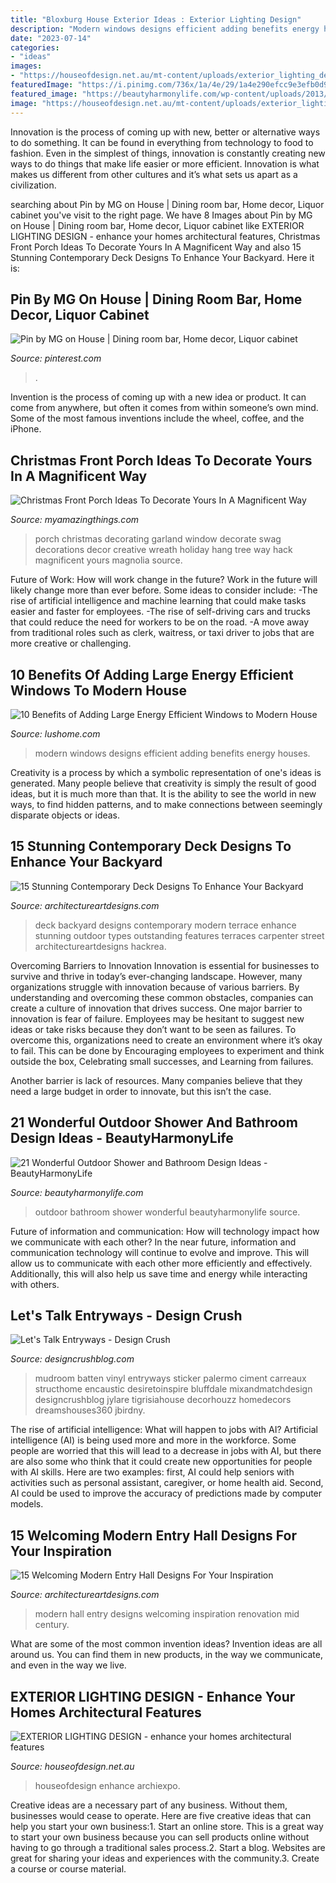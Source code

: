 ```yaml
---
title: "Bloxburg House Exterior Ideas : Exterior Lighting Design"
description: "Modern windows designs efficient adding benefits energy houses"
date: "2023-07-14"
categories:
- "ideas"
images:
- "https://houseofdesign.net.au/mt-content/uploads/exterior_lighting_design_14.jpg"
featuredImage: "https://i.pinimg.com/736x/1a/4e/29/1a4e290efcc9e3efb0d9b486a408289a.jpg"
featured_image: "https://beautyharmonylife.com/wp-content/uploads/2013/10/tumblr_lt69ybK2qT1qh8c0xo1_400.jpg"
image: "https://houseofdesign.net.au/mt-content/uploads/exterior_lighting_design_14.jpg"
---
```



Innovation is the process of coming up with new, better or alternative ways to do something. It can be found in everything from technology to food to fashion. Even in the simplest of things, innovation is constantly creating new ways to do things that make life easier or more efficient. Innovation is what makes us different from other cultures and it’s what sets us apart as a civilization.

	

		
searching about Pin by MG on House | Dining room bar, Home decor, Liquor cabinet you've visit to the right page. We have 8 Images about Pin by MG on House | Dining room bar, Home decor, Liquor cabinet like EXTERIOR LIGHTING DESIGN - enhance your homes architectural features, Christmas Front Porch Ideas To Decorate Yours In A Magnificent Way and also 15 Stunning Contemporary Deck Designs To Enhance Your Backyard. Here it is:
		
    
## Pin By MG On House | Dining Room Bar, Home Decor, Liquor Cabinet

<img loading=lazy src="https://i.pinimg.com/736x/1a/4e/29/1a4e290efcc9e3efb0d9b486a408289a.jpg" onerror="this.onerror=null;this.src='https://tse1.mm.bing.net/th?id=OIP.fVZG0sqai8KWnxKYeTb3_AHaJ3&amp;pid=15.1';" alt="Pin by MG on House | Dining room bar, Home decor, Liquor cabinet">

_Source: pinterest.com_

>. 

	

Invention is the process of coming up with a new idea or product. It can come from anywhere, but often it comes from within someone’s own mind. Some of the most famous inventions include the wheel, coffee, and the iPhone.

    
## Christmas Front Porch Ideas To Decorate Yours In A Magnificent Way

<img loading=lazy src="http://myamazingthings.com/wp-content/uploads/2017/11/christmas-front-porch-decor-5-.jpg" onerror="this.onerror=null;this.src='https://tse3.mm.bing.net/th?id=OIP.1omGm_WA6Pzf0pUqsfJPyQHaLH&amp;pid=15.1';" alt="Christmas Front Porch Ideas To Decorate Yours In A Magnificent Way">

_Source: myamazingthings.com_

>porch christmas decorating garland window decorate swag decorations decor creative wreath holiday hang tree way hack magnificent yours magnolia source. 

	

Future of Work: How will work change in the future?
Work in the future will likely change more than ever before. Some ideas to consider include:
-The rise of artificial intelligence and machine learning that could make tasks easier and faster for employees. 
-The rise of self-driving cars and trucks that could reduce the need for workers to be on the road. 
-A move away from traditional roles such as clerk, waitress, or taxi driver to jobs that are more creative or challenging.

    
## 10 Benefits Of Adding Large Energy Efficient Windows To Modern House

<img loading=lazy src="https://www.lushome.com/wp-content/uploads/2013/11/modern-houses-large-windows-16.jpg" onerror="this.onerror=null;this.src='https://tse2.mm.bing.net/th?id=OIP.u2rWZimEyCOaOWUCx8Ro-AAAAA&amp;pid=15.1';" alt="10 Benefits of Adding Large Energy Efficient Windows to Modern House">

_Source: lushome.com_

>modern windows designs efficient adding benefits energy houses. 

	

Creativity is a process by which a symbolic representation of one's ideas is generated. Many people believe that creativity is simply the result of good ideas, but it is much more than that. It is the ability to see the world in new ways, to find hidden patterns, and to make connections between seemingly disparate objects or ideas.

    
## 15 Stunning Contemporary Deck Designs To Enhance Your Backyard

<img loading=lazy src="https://www.architectureartdesigns.com/wp-content/uploads/2015/02/15-Stunning-Contemporary-Deck-Designs-To-Enhance-Your-Backyard-11-630x420.jpg" onerror="this.onerror=null;this.src='https://tse1.mm.bing.net/th?id=OIP.Aw_UeWLU93KegzOs4O_RjQHaE8&amp;pid=15.1';" alt="15 Stunning Contemporary Deck Designs To Enhance Your Backyard">

_Source: architectureartdesigns.com_

>deck backyard designs contemporary modern terrace enhance stunning outdoor types outstanding features terraces carpenter street architectureartdesigns hackrea. 

	

Overcoming Barriers to Innovation
Innovation is essential for businesses to survive and thrive in today’s ever-changing landscape. However, many organizations struggle with innovation because of various barriers. By understanding and overcoming these common obstacles, companies can create a culture of innovation that drives success.
One major barrier to innovation is fear of failure. Employees may be hesitant to suggest new ideas or take risks because they don’t want to be seen as failures. To overcome this, organizations need to create an environment where it’s okay to fail. This can be done by Encouraging employees to experiment and think outside the box, Celebrating small successes, and Learning from failures.

Another barrier is lack of resources. Many companies believe that they need a large budget in order to innovate, but this isn’t the case.

    
## 21 Wonderful Outdoor Shower And Bathroom Design Ideas - BeautyHarmonyLife

<img loading=lazy src="https://beautyharmonylife.com/wp-content/uploads/2013/10/tumblr_lt69ybK2qT1qh8c0xo1_400.jpg" onerror="this.onerror=null;this.src='https://tse1.mm.bing.net/th?id=OIP.ENBqo0FInImbLcdjXNHNhQHaLJ&amp;pid=15.1';" alt="21 Wonderful Outdoor Shower and Bathroom Design Ideas - BeautyHarmonyLife">

_Source: beautyharmonylife.com_

>outdoor bathroom shower wonderful beautyharmonylife source. 

	

Future of information and communication: How will technology impact how we communicate with each other?
In the near future, information and communication technology will continue to evolve and improve. This will allow us to communicate with each other more efficiently and effectively. Additionally, this will also help us save time and energy while interacting with others.

    
## Let&#039;s Talk Entryways - Design Crush

<img loading=lazy src="https://designcrushblog.com/wp-content/uploads/2016/08/House-of-Jade-Design-Crush.jpg" onerror="this.onerror=null;this.src='https://tse3.mm.bing.net/th?id=OIP.R3Flys6uZ00y-MtSOZUUIAHaLH&amp;pid=15.1';" alt="Let&#039;s Talk Entryways - Design Crush">

_Source: designcrushblog.com_

>mudroom batten vinyl entryways sticker palermo ciment carreaux structhome encaustic desiretoinspire bluffdale mixandmatchdesign designcrushblog jylare tigrisiahouse decorhouzz homedecors dreamshouses360 jbirdny. 

	

The rise of artificial intelligence: What will happen to jobs with AI?
Artificial intelligence (AI) is being used more and more in the workforce. Some people are worried that this will lead to a decrease in jobs with AI, but there are also some who think that it could create new opportunities for people with AI skills. Here are two examples: first, AI could help seniors with activities such as personal assistant, caregiver, or home health aid. Second, AI could be used to improve the accuracy of predictions made by computer models.

    
## 15 Welcoming Modern Entry Hall Designs For Your Inspiration

<img loading=lazy src="https://www.architectureartdesigns.com/wp-content/uploads/2014/09/15-Welcoming-Modern-Entry-Hall-Designs-For-Your-Inspiration-5-630x945.jpg" onerror="this.onerror=null;this.src='https://tse4.mm.bing.net/th?id=OIP.zZjUIYdvHHHtuwU4XS0UTgHaLH&amp;pid=15.1';" alt="15 Welcoming Modern Entry Hall Designs For Your Inspiration">

_Source: architectureartdesigns.com_

>modern hall entry designs welcoming inspiration renovation mid century. 

	

What are some of the most common invention ideas?
Invention ideas are all around us. You can find them in new products, in the way we communicate, and even in the way we live.

    
## EXTERIOR LIGHTING DESIGN - Enhance Your Homes Architectural Features

<img loading=lazy src="https://houseofdesign.net.au/mt-content/uploads/exterior_lighting_design_14.jpg" onerror="this.onerror=null;this.src='https://tse4.mm.bing.net/th?id=OIP.clMBSsGsALmbxy7gYwIsOAHaJV&amp;pid=15.1';" alt="EXTERIOR LIGHTING DESIGN - enhance your homes architectural features">

_Source: houseofdesign.net.au_

>houseofdesign enhance archiexpo. 

	

Creative ideas are a necessary part of any business. Without them, businesses would cease to operate. Here are five creative ideas that can help you start your own business:1. Start an online store. This is a great way to start your own business because you can sell products online without having to go through a traditional sales process.2. Start a blog. Websites are great for sharing your ideas and experiences with the community.3. Create a course or course material.

